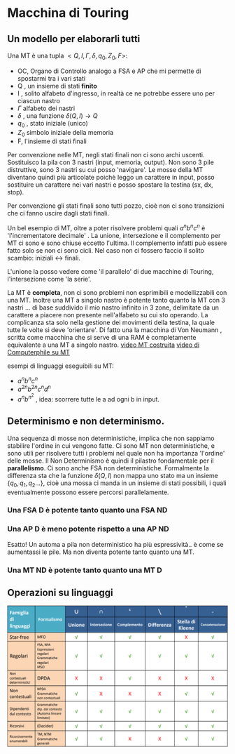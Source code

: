 # Macchina di Touring
## Un modello per elaborarli tutti
Una MT è una tupla $<Q,I,\Gamma,\delta,q_0,Z_0,F>$:

- OC, Organo di Controllo analogo a FSA e AP che mi permette di spostarmi tra i vari stati
- Q , un insieme di stati **finito**
- I , solito alfabeto d'ingresso, in realtà ce ne potrebbe essere uno per ciascun nastro
- $\Gamma$ alfabeto dei nastri
- $\delta$ , una funzione $\delta (Q,I) \rightarrow Q$
- $q_0$ , stato iniziale (unico)
- $Z_0$ simbolo iniziale della memoria 
- F, l'insieme di stati finali

Per convenzione nelle MT, negli stati finali non ci sono archi uscenti.
Sostituisco la pila con 3 nastri (input, memoria, output). Non sono 3 pile distruttive, sono 3 nastri su cui posso 'navigare'. 
Le mosse della MT diventano quindi più articolate poichè leggo un carattere in input, posso sostituire un carattere nei vari nastri e posso spostare la testina (sx, dx, stop).

Per convenzione gli stati finali sono tutti pozzo, cioè non ci sono transizioni che ci fanno uscire dagli stati finali. 

Un bel esempio di MT, oltre a poter risolvere problemi quali $a^nb^nc^n$  è 'l'incrementatore decimale' . La unione, intersezione e il complemento per MT ci sono e sono chiuse eccetto l'ultima. Il complemento infatti può essere fatto solo se non ci sono cicli. Nel caso non ci fossero faccio il solito scambio: iniziali $\leftrightarrow$ finali.

L'unione la posso vedere come 'il parallelo' di due macchine di Touring, l'intersezione come 'la serie'. 

La MT è **completa**, non ci sono problemi non esprimibili e modellizzabili con una MT. Inoltre una MT a singolo nastro è potente tanto quanto la MT con 3 nastri ... di base suddivido il mio nastro infinito in 3 zone, delimitate da un carattere a piacere non presente nell'alfabeto su cui sto operando. La complicanza sta solo nella gestione dei movimenti della testina, la quale tutte le volte si deve 'orientare'.
Di fatto una la macchina di Von Neumann , scritta come macchina che si serve di una RAM è completamente equivalente a una MT a singolo nastro. 
[video MT costruita](https://www.youtube.com/watch?v=E3keLeMwfHY)
[video di Computerphile su MT](https://www.youtube.com/watch?v=DILF8usqp7M)

esempi di linguaggi eseguibili su MT:

- $a^nb^nc^n$
- $a^{2n}b^{2n}c^nd^n$
- $a^n b^{n^2}$ , idea: scorrere tutte le a ad ogni b in input. 



## Determinismo e non determinismo.

Una sequenza di mosse non deterministiche, implica che non sappiamo stabilire l'ordine in cui vengono fatte. Ci sono MT non deterministiche, e sono utili per risolvere tutti i problemi nel quale non ha importanza 'l'ordine' delle mosse. 
Il Non Determinismo è quindi il pilastro fondamentale per il **parallelismo**.
Ci sono anche FSA non deterministiche. Formalmente la differenza sta che la funzione $\delta (Q,I)$ non  mappa  uno stato ma un  insieme $\{ q_0,q_1,q_2...\}$, cioè una mossa ci manda in un insieme di stati possibili, i quali eventualmente possono essere percorsi parallelamente. 

### Una FSA D è potente tanto quanto una FSA ND

### Una AP D è meno potente rispetto a una AP ND

Esatto! Un automa a pila non deterministico ha più espressività.. è come se aumentassi le pile. Ma non diventa potente tanto quanto una MT. 

### Una MT ND è potente tanto quanto una MT D

## Operazioni su linguaggi  
![](images/Operazioni%20su%20famiglie%20di%20linguaggi.png)
